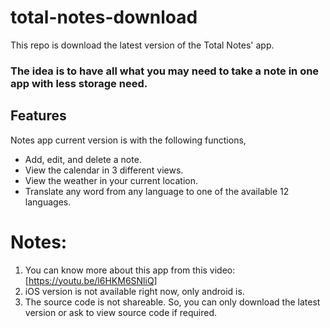 # total-notes-download
This repo is download the latest version of the Total Notes' app.

### The idea is to have all what you may need to take a note in one app with less storage need.

## Features
Notes app current version is with the following functions,
- Add, edit, and delete a note. 
- View the calendar in 3 different views.
- View the weather in your current location. 
- Translate any word from any language to one of the available 12 languages.

# Notes:
1. You can know more about this app from this video: [https://youtu.be/l6HKM6SNliQ]
2. iOS version is not available right now, only android is.
3. The  source code is not shareable. So, you can only download the latest version or ask to view source code if required.
